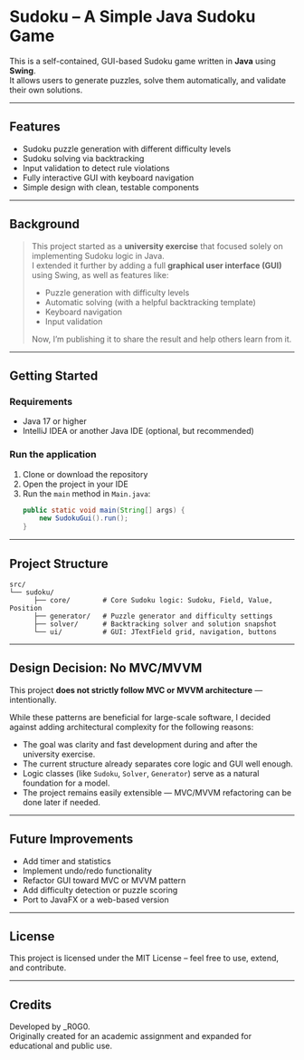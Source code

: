 # Sudoku – A Simple Java Sudoku Game

This is a self-contained, GUI-based Sudoku game written in **Java** using **Swing**.  
It allows users to generate puzzles, solve them automatically, and validate their own solutions.

---

## Features

- Sudoku puzzle generation with different difficulty levels
- Sudoku solving via backtracking
- Input validation to detect rule violations
- Fully interactive GUI with keyboard navigation
- Simple design with clean, testable components

---

## Background

> This project started as a **university exercise** that focused solely on implementing Sudoku logic in Java.  
> I extended it further by adding a full **graphical user interface (GUI)** using Swing, as well as features like:
>
> - Puzzle generation with difficulty levels
> - Automatic solving (with a helpful backtracking template)
> - Keyboard navigation
> - Input validation
>
> Now, I’m publishing it to share the result and help others learn from it.

---

## Getting Started

### Requirements
- Java 17 or higher
- IntelliJ IDEA or another Java IDE (optional, but recommended)

### Run the application
1. Clone or download the repository
2. Open the project in your IDE
3. Run the `main` method in `Main.java`:
   ```java
   public static void main(String[] args) {
       new SudokuGui().run();
   }
   ```

---

## Project Structure

```
src/
└── sudoku/
      ├── core/        # Core Sudoku logic: Sudoku, Field, Value, Position
      ├── generator/   # Puzzle generator and difficulty settings
      ├── solver/      # Backtracking solver and solution snapshot
      └── ui/          # GUI: JTextField grid, navigation, buttons
```

---

## Design Decision: No MVC/MVVM

This project **does not strictly follow MVC or MVVM architecture** — intentionally.

While these patterns are beneficial for large-scale software, I decided against adding architectural complexity for the following reasons:

- The goal was clarity and fast development during and after the university exercise.
- The current structure already separates core logic and GUI well enough.
- Logic classes (like `Sudoku`, `Solver`, `Generator`) serve as a natural foundation for a model.
- The project remains easily extensible — MVC/MVVM refactoring can be done later if needed.

---

## Future Improvements

- Add timer and statistics
- Implement undo/redo functionality
- Refactor GUI toward MVC or MVVM pattern
- Add difficulty detection or puzzle scoring
- Port to JavaFX or a web-based version

---

## License

This project is licensed under the MIT License – feel free to use, extend, and contribute.

---

## Credits

Developed by _R0G0.  
Originally created for an academic assignment and expanded for educational and public use.
